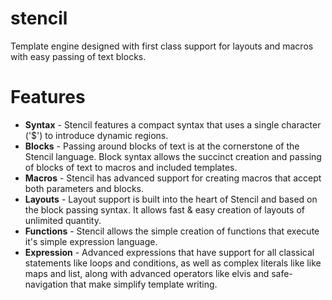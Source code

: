 stencil
=======

Template engine designed with first class support for layouts and macros with easy passing of text blocks.

Features
=======
  *   **Syntax** - Stencil features a compact syntax that uses a single character ('$') to introduce dynamic
  regions.
  *   **Blocks** - Passing around blocks of text is at the cornerstone of the Stencil language. Block syntax
  allows the succinct creation and passing of blocks of text to macros and included templates.
  *   **Macros** - Stencil has advanced support for creating macros that accept both parameters
  and blocks.
  *   **Layouts** - Layout support is built into the heart of Stencil and based on the block passing syntax. It
  allows fast & easy creation of layouts of unlimited quantity.
  *   **Functions** - Stencil allows the simple creation of functions that execute it's simple expression language.
  *   **Expression** - Advanced expressions that have support for all classical statements like loops and conditions,
  as well as complex literals like like maps and list, along with advanced operators like elvis and safe-navigation
  that make simplify template writing.
  
